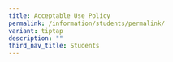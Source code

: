 ```yaml
---
title: Acceptable Use Policy
permalink: /information/students/permalink/
variant: tiptap
description: ""
third_nav_title: Students
---
```

<p></p>